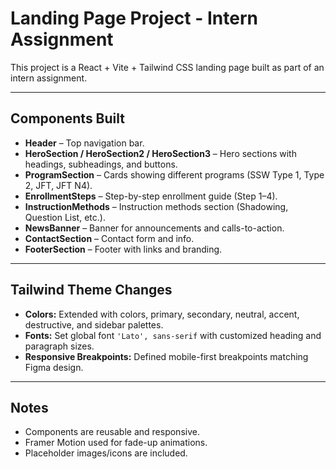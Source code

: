 # Landing Page Project - Intern Assignment

This project is a React + Vite + Tailwind CSS landing page built as part of an intern assignment.

---

## Components Built

- **Header** – Top navigation bar.  
- **HeroSection / HeroSection2 / HeroSection3** – Hero sections with headings, subheadings, and buttons.  
- **ProgramSection** – Cards showing different programs (SSW Type 1, Type 2, JFT, JFT N4).  
- **EnrollmentSteps** – Step-by-step enrollment guide (Step 1–4).  
- **InstructionMethods** – Instruction methods section (Shadowing, Question List, etc.).  
- **NewsBanner** – Banner for announcements and calls-to-action.  
- **ContactSection** – Contact form and info.  
- **FooterSection** – Footer with links and branding.

---

## Tailwind Theme Changes

- **Colors:** Extended with  colors, primary, secondary, neutral, accent, destructive, and sidebar palettes.  
- **Fonts:** Set global font `'Lato', sans-serif` with customized heading and paragraph sizes.  
- **Responsive Breakpoints:** Defined mobile-first breakpoints matching Figma design.  

---

## Notes

- Components are reusable and responsive.  
- Framer Motion used for fade-up animations.  
- Placeholder images/icons are included.  
